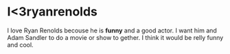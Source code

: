 # I<3ryanrenolds
I love Ryan Renolds becouse he is **funny** and a good actor. I want him and Adam Sandler to do a movie or show to gether. I think it would be relly funny and cool.